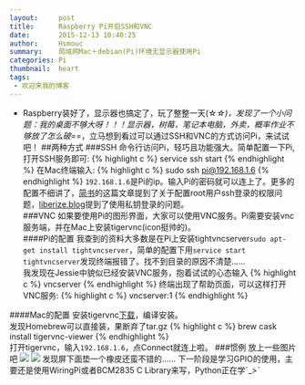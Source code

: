 ```yaml
---
layout:     post
title:      Raspberry Pi开启SSH和VNC
date:       2015-12-13 10:40:25
author:     Hsmouc
summary:    局域网Mac＋debian(Pi)环境无显示器使用Pi
categories: Pi
thumbnail:  heart
tags:
 - 欢迎来我的博客
---
```

- Raspberry装好了，显示器也搞定了，玩了整整一天(☆_☆)，发现了一个小问题：我的桌面不够大呀！！！显示器，树莓，笔记本电脑，外卖，概率作业不够放了怎么破=_=，立马想到看过可以通过SSH和VNC的方式访问Pi，来试试吧！
##两种方式
###SSH
命令行访问Pi，轻巧且功能强大。简单配置一下Pi,打开SSH服务即可:
{% highlight c %}
service ssh start
{% endhighlight %}
在Mac终端输入:
{% highlight c %}
sudo ssh pi@192.168.1.6
{% endhighlight %}
`192.168.1.6`是Pi的ip。输入Pi的密码就可以连上了。更多的配置不细讲了，[简书](http://www.jianshu.com/p/a011d01bdf51)的这篇文章提到了关于配置root用户ssh登录的权限问题，[liberize.blog](http://liberize.me/tech/access-raspberry-pi-via-ssh-and-vnc.html)提到了使用私钥登录的问题。  
###VNC
如果要使用Pi的图形界面，大家可以使用VNC服务。Pi需要安装vnc服务端，并在Mac上安装tigervnc(icon挺帅的)。   
####Pi的配置
我查到的资料大多数是在Pi上安装tightvncserver`sudo apt-get install tightvncserver`，简单的配置下用`service start tightvncserver`发现终端报错了。找不到目录的原因不清楚……    
我发现在Jessie中貌似已经安装VNC服务，抱着试试的心态输入
{% highlight c %}
vncserver
{% endhighlight %}
终端出现了帮助页面，可以这样打开VNC服务:
{% highlight c %}
vncserver:1
{% endhighlight %}

####Mac的配置
安装tigervnc[下载](https://github.com/TigerVNC/tigervnc/releases)，编译安装。   
发现Homebrew可以直接装，果断弃了tar.gz
{% highlight c %}
brew cask install tigervnc-viewer
{% endhighlight %}  
打开tigervnc，输入`192.168.1.6`，点Connect就连上啦。
###惯例
放上一些图片吧
![](http://ww4.sinaimg.cn/mw690/005WMcFzjw1eyyf1w019uj32io1w0hdt.jpg)
![](http://ww2.sinaimg.cn/mw690/005WMcFzjw1eyyf1woamxj31400p0dk1.jpg)
发现屏下面垫一个橡皮还蛮不错的…… 下一阶段是学习GPIO的使用，主要还是使用WiringPi或者BCM2835	C	Library来写，Python正在学ˊ_>ˋ     